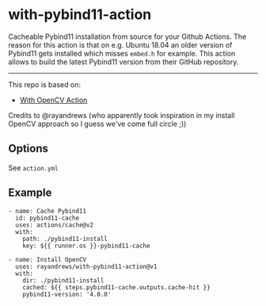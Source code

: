 # with-pybind11-action

Cacheable Pybind11 installation from source for your Github Actions.
The reason for this action is that on e.g. Ubuntu 18.04 an older version of Pybind11 gets installed which misses `embed.h` for example. This action allows to build the latest Pybind11 version from their GitHub repository.

---

This repo is based on:
- [With OpenCV Action](https://github.com/rayandrews/with-opencv-action)

Credits to @rayandrews (who apparently took inspiration in my install OpenCV approach
so I guess we've come full circle ;))

## Options

See `action.yml`

## Example

~~~~
- name: Cache Pybind11
  id: pybind11-cache
  uses: actions/cache@v2
  with:
    path: ./pybind11-install
    key: ${{ runner.os }}-pybind11-cache

- name: Install OpenCV
  uses: rayandrews/with-pybind11-action@v1
  with:  
    dir: ./pybind11-install
    cached: ${{ steps.pybind11-cache.outputs.cache-hit }}
    pybind11-version: '4.0.0'
~~~~
